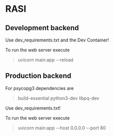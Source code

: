 # RASI

## Development backend

Use dev_requirements.txt and the Dev Container!

To run the web server execute

> uvicorn main:app --reload

## Production backend

For psycopg3 dependencies are

> build-essential python3-dev libpq-dev

Use dev_requirements.txt!

To run the web server execute

> uvicorn main:app --host 0.0.0.0 --port 80
